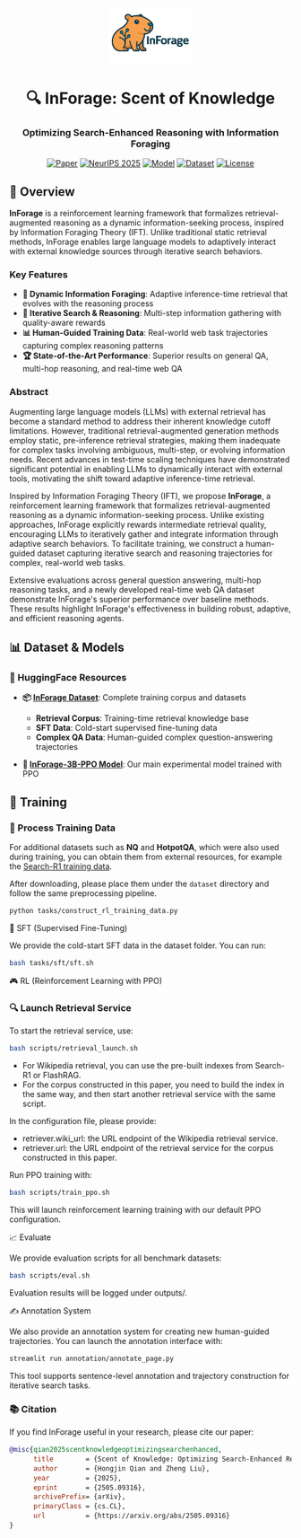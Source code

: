 <div align="center"> 
<img src="assets/image.png" width="150px">
</div>

<div align="center">
<h1>🔍 InForage: Scent of Knowledge</h1>
<h3>Optimizing Search-Enhanced Reasoning with Information Foraging</h3>

[![Paper](https://img.shields.io/badge/📄_Paper-arXiv-red)](https://arxiv.org/abs/2505.09316)
[![NeurIPS 2025](https://img.shields.io/badge/NeurIPS_2025-Spotlight-gold)](https://arxiv.org/abs/2505.09316)
[![Model](https://img.shields.io/badge/🤗_Model-InForage--3B--PPO-blue)](https://huggingface.co/TommyChien/InForage-3B-PPO)
[![Dataset](https://img.shields.io/badge/🤗_Dataset-InForage_Data-green)](https://huggingface.co/datasets/TommyChien/InForage_data/)
[![License](https://img.shields.io/badge/License-Apache_2.0-lightgrey)](LICENSE)

</div>

## 🔆 Overview

**InForage** is a reinforcement learning framework that formalizes retrieval-augmented reasoning as a dynamic information-seeking process, inspired by Information Foraging Theory (IFT). Unlike traditional static retrieval methods, InForage enables large language models to adaptively interact with external knowledge sources through iterative search behaviors.

### Key Features

- **🎯 Dynamic Information Foraging**: Adaptive inference-time retrieval that evolves with the reasoning process
- **🔄 Iterative Search & Reasoning**: Multi-step information gathering with quality-aware rewards
- **📊 Human-Guided Training Data**: Real-world web task trajectories capturing complex reasoning patterns
- **🏆 State-of-the-Art Performance**: Superior results on general QA, multi-hop reasoning, and real-time web QA

### Abstract

Augmenting large language models (LLMs) with external retrieval has become a standard method to address their inherent knowledge cutoff limitations. However, traditional retrieval-augmented generation methods employ static, pre-inference retrieval strategies, making them inadequate for complex tasks involving ambiguous, multi-step, or evolving information needs. Recent advances in test-time scaling techniques have demonstrated significant potential in enabling LLMs to dynamically interact with external tools, motivating the shift toward adaptive inference-time retrieval. 

Inspired by Information Foraging Theory (IFT), we propose **InForage**, a reinforcement learning framework that formalizes retrieval-augmented reasoning as a dynamic information-seeking process. Unlike existing approaches, InForage explicitly rewards intermediate retrieval quality, encouraging LLMs to iteratively gather and integrate information through adaptive search behaviors. To facilitate training, we construct a human-guided dataset capturing iterative search and reasoning trajectories for complex, real-world web tasks. 

Extensive evaluations across general question answering, multi-hop reasoning tasks, and a newly developed real-time web QA dataset demonstrate InForage's superior performance over baseline methods. These results highlight InForage's effectiveness in building robust, adaptive, and efficient reasoning agents.

## 📊 Dataset & Models

### 🤗 HuggingFace Resources

- **📦 [InForage Dataset](https://huggingface.co/datasets/TommyChien/InForage_data/)**: Complete training corpus and datasets
  - **Retrieval Corpus**: Training-time retrieval knowledge base
  - **SFT Data**: Cold-start supervised fine-tuning data
  - **Complex QA Data**: Human-guided complex question-answering trajectories

- **🎯 [InForage-3B-PPO Model](https://huggingface.co/TommyChien/InForage-3B-PPO)**: Our main experimental model trained with PPO



## 🔧 Training

### 📂 Process Training Data

For additional datasets such as **NQ** and **HotpotQA**, which were also used during training, you can obtain them from external resources, for example the [Search-R1 training data](https://github.com/PeterGriffinJin/Search-R1).  

After downloading, please place them under the `dataset` directory and follow the same preprocessing pipeline.  

```bash
python tasks/construct_rl_training_data.py
```

📝 SFT (Supervised Fine-Tuning)

We provide the cold-start SFT data in the dataset folder. You can run:

```bash
bash tasks/sft/sft.sh
```


🎮 RL (Reinforcement Learning with PPO)




### 🔍 Launch Retrieval Service

To start the retrieval service, use:

```bash
bash scripts/retrieval_launch.sh
```

- For Wikipedia retrieval, you can use the pre-built indexes from Search-R1 or FlashRAG.
- For the corpus constructed in this paper, you need to build the index in the same way, and then start another retrieval service with the same script.

In the configuration file, please provide:
- retriever.wiki_url: the URL endpoint of the Wikipedia retrieval service.
- retriever.url: the URL endpoint of the retrieval service for the corpus constructed in this paper.


Run PPO training with:

```bash
bash scripts/train_ppo.sh
```

This will launch reinforcement learning training with our default PPO configuration.


📈 Evaluate

We provide evaluation scripts for all benchmark datasets:

```bash
bash scripts/eval.sh
```
Evaluation results will be logged under outputs/.

✍️ Annotation System

We also provide an annotation system for creating new human-guided trajectories. You can launch the annotation interface with:

```bash
streamlit run annotation/annotate_page.py
```

This tool supports sentence-level annotation and trajectory construction for iterative search tasks.


### 📚 Citation

If you find InForage useful in your research, please cite our paper:
```bibtex
@misc{qian2025scentknowledgeoptimizingsearchenhanced,
      title        = {Scent of Knowledge: Optimizing Search-Enhanced Reasoning with Information Foraging}, 
      author       = {Hongjin Qian and Zheng Liu},
      year         = {2025},
      eprint       = {2505.09316},
      archivePrefix= {arXiv},
      primaryClass = {cs.CL},
      url          = {https://arxiv.org/abs/2505.09316}
}
```


